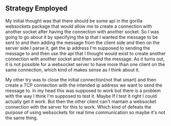 ## Strategy Employed
My initial thought was that there should be some api in the gorilla websockets package that would allow me to create a connection with another socket after having the connection with another socket. 
So I was going to go about it by specifying the ip that I wanted the message to be sent to and then adding the message from the client side and then on the server side I parse it, get the ip address I'm supposed to sending the message to and then use the api that 
I thought would exist to create another connection with another socket and then send the message. As it turns out, it is not possible for a websocket server to have more than one client on the same connection, which kind of makes sense as I think about it.

My other try was to close the initial connection(not that smart) and then create a TCP connection with the intended ip address we want to send the message to. In my head this was supposed to work but there is a problem with the way I think I'm supposed to test it.
Maybe If I test it right I could actually get it work. But then the other client can't mantain a websocket connection with the server for this to work. Which kind of defeats the purpose of using websockets for real time communication so maybe it's not the same thing.
